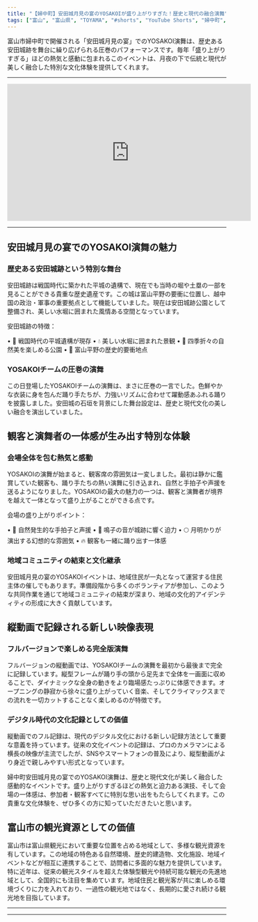 ```yaml
---
title: "【婦中町】安田城月見の宴のYOSAKOIが盛り上がりすぎた！歴史と現代の融合演舞"
tags: ["富山", "富山県", "TOYAMA", "#shorts", "YouTube Shorts", "婦中町", "富山市", "富山観光", "富山旅行", "北陸観光", "YOSAKOI", "安田城", "月見の宴", "伝統文化", "現代文化", "歴史", "城跡", "縦動画", "フルバージョン", "地域イベント"]
---
```


富山市婦中町で開催される「安田城月見の宴」でのYOSAKOI演舞は、歴史ある安田城跡を舞台に繰り広げられる圧巻のパフォーマンスです。毎年「盛り上がりすぎる」ほどの熱気と感動に包まれるこのイベントは、月夜の下で伝統と現代が美しく融合した特別な文化体験を提供してくれます。

---

<!-- 🎥 YouTube動画埋め込み -->
<iframe width="560" height="315" src="https://www.youtube.com/embed/8xqKdkD6sxE" title="YouTube video player" frameborder="0" allowfullscreen></iframe>

---

## 安田城月見の宴でのYOSAKOI演舞の魅力

### 歴史ある安田城跡という特別な舞台

安田城跡は戦国時代に築かれた平城の遺構で、現在でも当時の堀や土塁の一部を見ることができる貴重な歴史遺産です。この城は富山平野の要衝に位置し、越中国の政治・軍事の重要拠点として機能していました。現在は安田城跡公園として整備され、美しい水堀に囲まれた風情ある空間となっています。

安田城跡の特徴：

• 🏯 戦国時代の平城遺構が現存
• 💧 美しい水堀に囲まれた景観
• 🌸 四季折々の自然美を楽しめる公園
• 📍 富山平野の歴史的要衝地点

### YOSAKOIチームの圧巻の演舞

この日登場したYOSAKOIチームの演舞は、まさに圧巻の一言でした。色鮮やかな衣装に身を包んだ踊り手たちが、力強いリズムに合わせて躍動感あふれる踊りを披露しました。安田城の石垣を背景にした舞台設定は、歴史と現代文化の美しい融合を演出していました。

## 観客と演舞者の一体感が生み出す特別な体験

### 会場全体を包む熱気と感動

YOSAKOIの演舞が始まると、観客席の雰囲気は一変しました。最初は静かに鑑賞していた観客も、踊り手たちの熱い演舞に引き込まれ、自然と手拍子や声援を送るようになりました。YOSAKOIの最大の魅力の一つは、観客と演舞者が境界を越えて一体となって盛り上がることができる点です。

会場の盛り上がりポイント：

• 👏 自然発生的な手拍子と声援
• 🎵 鳴子の音が城跡に響く迫力
• 🌕 月明かりが演出する幻想的な雰囲気
• 🔥 観客も一緒に踊り出す一体感

### 地域コミュニティの結束と文化継承

安田城月見の宴のYOSAKOIイベントは、地域住民が一丸となって運営する住民主体の催しでもあります。準備段階から多くのボランティアが参加し、このような共同作業を通じて地域コミュニティの結束が深まり、地域の文化的アイデンティティの形成に大きく貢献しています。

## 縦動画で記録される新しい映像表現

### フルバージョンで楽しめる完全版演舞

フルバージョンの縦動画では、YOSAKOIチームの演舞を最初から最後まで完全に記録しています。縦型フレームが踊り手の頭から足先まで全体を一画面に収めることで、ダイナミックな全身の動きをより臨場感たっぷりに体感できます。オープニングの静寂から徐々に盛り上がっていく音楽、そしてクライマックスまでの流れを一切カットすることなく楽しめるのが特徴です。

### デジタル時代の文化記録としての価値

縦動画でのフル記録は、現代のデジタル文化における新しい記録方法として重要な意義を持っています。従来の文化イベントの記録は、プロのカメラマンによる横長の映像が主流でしたが、SNSやスマートフォンの普及により、縦型動画がより身近で親しみやすい形式となっています。

婦中町安田城月見の宴でのYOSAKOI演舞は、歴史と現代文化が美しく融合した感動的なイベントです。盛り上がりすぎるほどの熱気と迫力ある演技、そして会場の一体感は、参加者・観客すべてに特別な思い出をもたらしてくれます。この貴重な文化体験を、ぜひ多くの方に知っていただきたいと思います。

## 富山市の観光資源としての価値

富山市は富山県観光において重要な位置を占める地域として、多様な観光資源を有しています。この地域の特色ある自然環境、歴史的建造物、文化施設、地域イベントなどが相互に連携することで、訪問者に多面的な魅力を提供しています。特に近年は、従来の観光スタイルを超えた体験型観光や持続可能な観光の先進地域として、全国的にも注目を集めています。地域住民と観光客が共に楽しめる環境づくりに力を入れており、一過性の観光地ではなく、長期的に愛され続ける観光地を目指しています。

---

<!-- 🗺 Googleマップ（自動表示: page.tsxで地域名から自動生成） -->

<!-- 📍 宿泊リンク（自動表示: page.tsxで地域別リンクを自動生成）
     - タイトルから地域名を抽出
     - JTB / 楽天トラベル / じゃらん / 一休.com 対応
     - 環境変数でプロバイダー切替可能
-->

<!-- 📚 関連記事（自動表示: page.tsxで同カテゴリから2件自動選択） -->

<!-- 🏷️ タグ（自動表示: page.tsxで記事最下部に自動配置） -->

---

<!--
【記事文字数ルール】
- 基本文字数: 最低1000文字以上
- 推奨文字数: 1000〜1500文字（スマホ読みやすさ最優先）
- 上限なし: 情報量的に必要な場合は1500文字や2000文字を超えても良い
- 判断基準: 読者にとって価値ある情報を過不足なく提供できる文字数

【記事構成の最終形】
1. タイトル・動画・本文
2. まとめ
3. Googleマップ（見出しなし、マップのみ自動表示）
4. **宿泊リンク（地域別自動生成）** ← 2025年10月7日追加
5. 関連記事（H3、同カテゴリから2件自動選択）
6. タグ（記事最下部に自動表示）
7. ナビゲーションボタン

【宿泊リンクシステム仕様】
- タイトルから地域名を自動抽出（【〇〇市】形式優先）
- 北陸地方地域辞書: 富山/石川/福井の主要都市対応
- 対応プロバイダー: JTB（既定）/ 楽天トラベル / じゃらん / 一休.com
- 環境変数で切替: NEXT_PUBLIC_DEFAULT_TRAVEL_PROVIDER
- URLテンプレート: 地域名自動エンコード + アフィリエイトID挿入
- 配置位置: Googleマップ直後、関連記事より前

【自動生成セクション】
※以下はpage.tsxで自動生成されるため、記事本文には含めない
- Googleマップ: タイトル【】内の地域名から生成
- 宿泊リンク: 地域名抽出 → Deeplink生成 → スタイル適用
- 関連記事: 同カテゴリから2件を自動選択・リンク化
- タグ: 記事データから最下部に自動配置

【削除済みセクション】
※アクセス方法・周辺情報・公式リンクセクションは不要（2025年10月5日削除）

【AdSense・アフィリエイト】
- Google AdSense: 全ページ自動読み込み（layout.tsx）
- アフィリエイトスクリプト: AffilScript（layout.tsx）
- data-affil属性での動的リンク変換機能あり（現在は宿泊リンクで代替）

【最終更新】2025年10月7日 - 地域別宿泊リンク自動生成システム実装
-->
